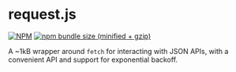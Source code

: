 # request.js


[![NPM](https://img.shields.io/npm/v/request.js.svg)](https://www.npmjs.com/package/request.js)
[![npm bundle size (minified + gzip)](https://img.shields.io/bundlephobia/minzip/request.js.svg)](https://www.npmjs.com/package/request.js)

A ~1kB wrapper around `fetch` for interacting with JSON APIs, with a convenient API and support for exponential backoff.
